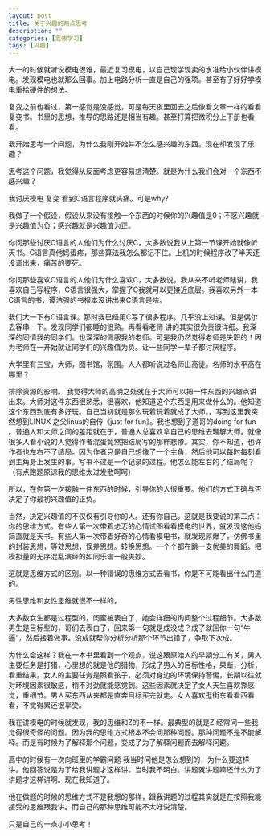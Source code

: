 ```yaml
---
layout: post
title: 关于兴趣的两点思考
description: ""
categories: [高效学习]
tags: [兴趣]
---
```



大一的时候就听说模电很难，最近复习模电，以自己现学现卖的水准给小伙伴讲模电。发现模电也就那么回事。加上电路分析一直是自己的强项。甚至有了好好学模电重拾硬件的想法。

复变之前也看过，第一感觉是没感觉，可是每天夜里回去之后像看文章一样的看看复变书。书里的思想，推导的思路还是相当有趣。甚至打算把微积分上下册也看看。

我开始思考一个问题，为什么我刚开始并不怎么感兴趣的东西。现在却发现了乐趣？

思考这个问题，我觉得从反面考虑更容易想清楚。就是为什么我们会对一个东西不感兴趣？

我讨厌模电 复变 看到C语言程序就头痛。可是why?

我做了一个假设，假设从来没有接触一个东西的时候你的兴趣值是0；不感兴趣就是兴趣值为负；感兴趣就是兴趣值为正。

你问那些讨厌C语言的人他们为什么讨厌C，大多数说我从上第一节课开始就像听天书。C语言真他妈蛋疼，那些算法我怎么都记不住。上机的时候程序改了半天还没调出来，痛苦的要死。

你问那些喜欢C语言的人他们为什么喜欢C，大多数说，我从来不听老师瞎讲，我喜欢自己写程序，C语言很强大，掌握了C我就可以更接近底层。我喜欢另外一本C语言的书，谭浩强的书根本没讲出来C语言是啥。

我们大一下有C语言课。那时我已经用C写了很多程序。几乎没上过课。但是偶尔去客串一下。发现同学们都睡的很熟。再看看老师 讲的其实很负责很详细。我深深的同情我的同学们。也深深的佩服我的老师。可是我仍然觉得老师是失职的！因为老师在一开始就让同学们的兴趣值为负。让一些同学一辈子都讨厌程序。


大学里有三宝，大师，图书馆，氛围。人人都听说过名师出高徒。名师的水平高在哪里？

排除资源的影响。
我觉得大师的高明之处就在于大师可以把一件东西的兴趣点讲出来。大师对这件东西很熟悉，很喜欢，他知道这个东西是用来做什么的。他知道这个东西到底有多好玩。自己当初就是那么玩着玩着就成了大师。。写到这里我突然想到LINUX 之父linus的自传《just for fun》。我也想到了道哥的doing for fun 。普通人和大师之间的差距就在于，普通人总喜欢拿自己的思维去理解大师。就像很多人看小说的人觉得作者混蛋竟然把结局写的那样悲惨。其实，你不知道，也许作者也左右不了结局。因为作者只是自己想像了一个主角，然后他可以每时每刻看到主角身上发生的事。写书不过是一个记录的过程。他怎么能左右的了结局呢？（有点跑题原谅我的思维太过发散呵呵）


所以，在你第一次接触一件东西的时候，引导你的人很重要。他们的方式正确与否决定了你最初兴趣值的正负。

当然，决定兴趣值的不仅仅有引导你的人。还有你自己。这就是我要说的第二点：你的思维方式。有些人第一次带着忐忑的心情试图看看模电的世界，就发现这他妈简直就是天书。有些人第一次带着好奇的心情看模电书，就发现屌爆了，仿佛书里的封装思想，等效思想，误差思想。转换思想。一个个都在跳一支优美的舞蹈。把模拟量的无序混乱演绎的如同乐谱一般美妙。

这就是思维方式的区别。以一种错误的思维方式去看书，你是不可能看出什么门道的。

男性思维和女性思维就很不一样的，


大多数女生都是过程型的，闺蜜被表白了，她会详细的询问整个过程细节。大多数男生是目标型的，哥们去表白了，回来第一句就是成没成？成了就回你一句“牛逼“，然后接着做事。没成就帮你分析分析那个环节出错了，争取下次成。

为什么会这样？我在一本书里看到一个观点，说这跟原始人的早期分工有关，男人主要任务是打猎，心里想的就是他的猎物，形成了男人的目标性格，果断，分析，看重结果。女人的主要任务是照看孩子，必须对身边的环境保持警惕，长期以往就对环境因素很敏感，稍不对劲就能感觉到。这些因素就决定了女人天生喜欢靠感觉，重细节。男人买东西从来都是直奔目标买完就走。女人喜欢逛街东看看西看看，不觉得累还很享受。

我在讲模电的时候就发现，我的思维和Z的不一样。最典型的就是Z 经常问一些我觉得很奇怪的问题。因为我的思维方式根本不会问那种问题。那种问题不是不能解释。而是有时候为了解释那个问题，变成了为了解释问题而去解释问题。

高中的时候有一次向班里的学霸问题 我当时问他是怎么想到的，为什么要这样讲。他回答说是为了给我讲题才这样讲。当时我不明白。讲题就讲题嘛还什么为了讲题才这样讲啊。现在我知道了。

他在做题的时候的思维方式不是我想的那样，跟我讲题的过程其实就是在按照我能接受的思维跟我讲。而自己的那种思维可能不太好说清楚。


只是自己的一点小小思考！

